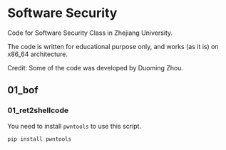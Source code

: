 # Software Security

Code for Software Security Class in Zhejiang University.

The code is written for educational purpose only, and works (as it is) on x86_64 architecture. 

Credit: Some of the code was developed by Duoming Zhou.


## 01_bof

### 01_ret2shellcode

You need to install `pwntools` to use this script.  

```bash
pip install pwntools
```

